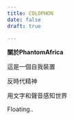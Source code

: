 ```yaml
---
title: COLOPHON
date: false
draft: true

---
```


**關於PhantomAfrica**

這是一個自我裝置

反時代精神

用文字和聲音感知世界

Floating..
